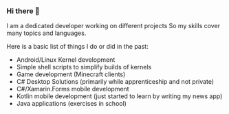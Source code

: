 ### Hi there 👋

I am a dedicated developer working on different projects
So my skills cover many topics and languages.

Here is a basic list of things I do or did in the past:

* Android/Linux Kernel development
* Simple shell scripts to simplify builds of kernels
* Game development (Minecraft clients)
* C# Desktop Solutions (primarily while apprenticeship and not private)
* C#/Xamarin.Forms mobile development
* Kotlin mobile development (just started to learn by writing my news app)
* Java applications (exercises in school)

<!--
**PrimoDev23/PrimoDev23** is a ✨ _special_ ✨ repository because its `README.md` (this file) appears on your GitHub profile.

Here are some ideas to get you started:

- 🔭 I’m currently working on ...
- 🌱 I’m currently learning ...
- 👯 I’m looking to collaborate on ...
- 🤔 I’m looking for help with ...
- 💬 Ask me about ...
- 📫 How to reach me: ...
- 😄 Pronouns: ...
- ⚡ Fun fact: ...
-->
